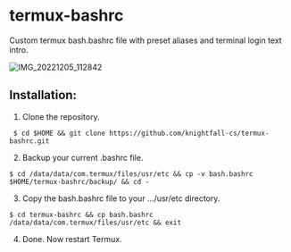 # termux-bashrc

Custom termux bash.bashrc file with preset aliases and terminal login text intro. 

![IMG_20221205_112842](https://user-images.githubusercontent.com/107336444/205568214-a3ba69e7-a8ea-42e3-947a-59cec226e6ab.jpg)

## Installation:

1. Clone the repository.
```
 $ cd $HOME && git clone https://github.com/knightfall-cs/termux-bashrc.git
```
2. Backup your current .bashrc file.
```
$ cd /data/data/com.termux/files/usr/etc && cp -v bash.bashrc $HOME/termux-bashrc/backup/ && cd -
```
3. Copy the bash.bashrc file to your .../usr/etc directory.
```
$ cd termux-bashrc && cp bash.bashrc /data/data/com.termux/files/usr/etc && exit
```
 4. Done. Now restart Termux.
 

